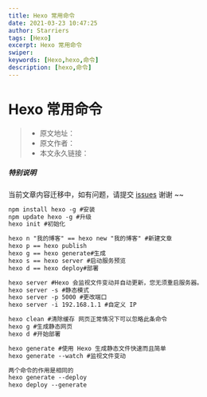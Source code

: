 ```yaml
---
title: Hexo 常用命令
date: 2021-03-23 10:47:25
author: Starriers
tags: [Hexo]
excerpt: Hexo 常用命令
swiper:
keywords: [Hexo,hexo,命令]
description: [hexo,命令]
---
```


# Hexo 常用命令

> * 原文地址：[]()
> * 原文作者：[]()
> * 本文永久链接：[]()

##### **特别说明**

当前文章内容迁移中，如有问题，请提交 [issues](https://github.com/Starrier/starrier.github.io/issues) 谢谢 ~~


```markdown
npm install hexo -g #安装  
npm update hexo -g #升级  
hexo init #初始化

hexo n "我的博客" == hexo new "我的博客" #新建文章
hexo p == hexo publish
hexo g == hexo generate#生成
hexo s == hexo server #启动服务预览
hexo d == hexo deploy#部署

hexo server #Hexo 会监视文件变动并自动更新，您无须重启服务器。
hexo server -s #静态模式
hexo server -p 5000 #更改端口
hexo server -i 192.168.1.1 #自定义 IP

hexo clean #清除缓存 网页正常情况下可以忽略此条命令
hexo g #生成静态网页
hexo d #开始部署

hexo generate #使用 Hexo 生成静态文件快速而且简单
hexo generate --watch #监视文件变动

两个命令的作用是相同的
hexo generate --deploy
hexo deploy --generate
```

